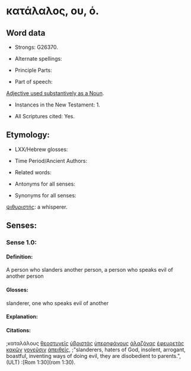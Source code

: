 # κατάλαλος, ου, ὁ.

<!-- Status: S2=Needs2ndReview -->
<!-- Lexica used for edits: BDAG, FFM, LN, BN, A-S -->

## Word data

* Strongs: G26370.


* Alternate spellings:

* Principle Parts: 

* Part of speech: 

[Adjective used substantively as a Noun](http://ugg.readthedocs.io/en/latest/noun_substantive_adj.html).

* Instances in the New Testament: 1.

* All Scriptures cited: Yes.

## Etymology: 

* LXX/Hebrew glosses: 

* Time Period/Ancient Authors: 

* Related words: 

* Antonyms for all senses:

* Synonyms for all senses: 

[ψιθυριστής](../G55880/01.md): a whisperer.

## Senses:

### Sense 1.0:

#### Definition: 

A person who slanders another person, a person who speaks evil of another person

#### Glosses:

slanderer, one who speaks evil of another

#### Explanation:

#### Citations:

;καταλάλους [θεοστυγεῖς](../G23190/01.md) [ὑβριστάς](../G51970/01.md) [ὑπερηφάνους](../G52440/01.md) [ἀλαζόνας](../G02130/01.md) [ἐφευρετὰς](../G21820/01.md) [κακῶν](../G25560/01.md) [γονεῦσιν](../G11180/01.md) [ἀπειθεῖς](../G05450/01.md), 
;"slanderers, haters of God, insolent, arrogant, boastful, inventing ways of doing evil, they are disobedient to parents.",  (ULT)
:[Rom 1:30](rom 1:30).


